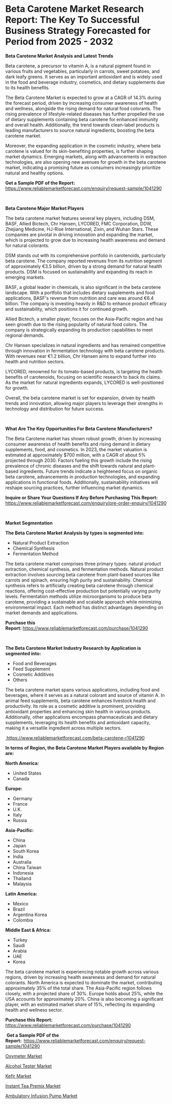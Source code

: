 <p><h1>Beta Carotene Market Research Report: The Key To Successful Business Strategy Forecasted for Period from 2025 - 2032</h1></p><p><strong>Beta Carotene Market Analysis and Latest Trends</strong></p>
<p><p>Beta carotene, a precursor to vitamin A, is a natural pigment found in various fruits and vegetables, particularly in carrots, sweet potatoes, and dark leafy greens. It serves as an important antioxidant and is widely used in the food and beverage industry, cosmetics, and dietary supplements due to its health benefits.</p><p>The Beta Carotene Market is expected to grow at a CAGR of 14.3% during the forecast period, driven by increasing consumer awareness of health and wellness, alongside the rising demand for natural food colorants. The rising prevalence of lifestyle-related diseases has further propelled the use of dietary supplements containing beta carotene for enhanced immunity and overall health. Additionally, the trend towards clean-label products is leading manufacturers to source natural ingredients, boosting the beta carotene market.</p><p>Moreover, the expanding application in the cosmetic industry, where beta carotene is valued for its skin-benefiting properties, is further shaping market dynamics. Emerging markets, along with advancements in extraction technologies, are also opening new avenues for growth in the beta carotene market, indicating a promising future as consumers increasingly prioritize natural and healthy options.</p></p>
<p><strong>Get a Sample PDF of the Report:&nbsp;</strong> <a href="https://www.reliablemarketforecast.com/enquiry/request-sample/1041290?utm_campaign=2447&utm_medium=2&utm_source=Github&utm_content=ia&utm_term=07042025&utm_id=beta-carotene">https://www.reliablemarketforecast.com/enquiry/request-sample/1041290</a></p>
<p>&nbsp;</p>
<p><strong>Beta Carotene Major Market Players</strong></p>
<p><p>The beta carotene market features several key players, including DSM, BASF, Allied Bictech, Chr Hansen, LYCORED, FMC Corporation, DDW, Zhejiang Medicine, HJ-Rise International, Zixin, and Wuhan Stars. These companies are pivotal in driving innovation and expanding the market, which is projected to grow due to increasing health awareness and demand for natural colorants.</p><p>DSM stands out with its comprehensive portfolio in carotenoids, particularly beta carotene. The company reported revenues from its nutrition segment of approximately €3.5 billion, driven by a strong demand for natural health products. DSM is focused on sustainability and expanding its reach in emerging markets.</p><p>BASF, a global leader in chemicals, is also significant in the beta carotene landscape. With a portfolio that includes dietary supplements and food applications, BASF's revenue from nutrition and care was around €6.4 billion. The company is investing heavily in R&D to enhance product efficacy and sustainability, which positions it for continued growth.</p><p>Allied Bictech, a smaller player, focuses on the Asia-Pacific region and has seen growth due to the rising popularity of natural food colors. The company is strategically expanding its production capabilities to meet regional demands.</p><p>Chr Hansen specializes in natural ingredients and has remained competitive through innovation in fermentation technology with beta carotene products. With revenues near €1.2 billion, Chr Hansen aims to expand further into health and nutrition sectors.</p><p>LYCORED, renowned for its tomato-based products, is targeting the health benefits of carotenoids, focusing on scientific research to back its claims. As the market for natural ingredients expands, LYCORED is well-positioned for growth.</p><p>Overall, the beta carotene market is set for expansion, driven by health trends and innovation, allowing major players to leverage their strengths in technology and distribution for future success.</p></p>
<p>&nbsp;</p>
<p><strong>What Are The Key Opportunities For Beta Carotene Manufacturers?</strong></p>
<p><p>The Beta Carotene market has shown robust growth, driven by increasing consumer awareness of health benefits and rising demand in dietary supplements, food, and cosmetics. In 2023, the market valuation is estimated at approximately $700 million, with a CAGR of about 5% projected through 2030. Factors fueling this growth include the rising prevalence of chronic diseases and the shift towards natural and plant-based ingredients. Future trends indicate a heightened focus on organic beta carotene, advancements in production technologies, and expanding applications in functional foods. Additionally, sustainability initiatives will reshape sourcing practices, further influencing market dynamics.</p></p>
<p><strong>Inquire or Share Your Questions If Any Before Purchasing This Report:</strong> <a href="https://www.reliablemarketforecast.com/enquiry/pre-order-enquiry/1041290?utm_campaign=2447&utm_medium=2&utm_source=Github&utm_content=ia&utm_term=07042025&utm_id=beta-carotene">https://www.reliablemarketforecast.com/enquiry/pre-order-enquiry/1041290</a></p>
<p>&nbsp;</p>
<p><strong>Market Segmentation</strong></p>
<p><strong>The Beta Carotene Market Analysis by types is segmented into:</strong></p>
<p><ul><li>Natural Product Extraction</li><li>Chemical Synthesis</li><li>Fermentation Method</li></ul></p>
<p><p>The beta carotene market comprises three primary types: natural product extraction, chemical synthesis, and fermentation methods. Natural product extraction involves sourcing beta carotene from plant-based sources like carrots and spinach, ensuring high purity and sustainability. Chemical synthesis refers to artificially creating beta carotene through chemical reactions, offering cost-effective production but potentially varying purity levels. Fermentation methods utilize microorganisms to produce beta carotene, providing a sustainable and scalable approach while minimizing environmental impact. Each method has distinct advantages depending on market demands and applications.</p></p>
<p><strong>Purchase this Report:&nbsp;</strong><a href="https://www.reliablemarketforecast.com/purchase/1041290?utm_campaign=2447&utm_medium=2&utm_source=Github&utm_content=ia&utm_term=07042025&utm_id=beta-carotene">https://www.reliablemarketforecast.com/purchase/1041290</a></p>
<p>&nbsp;</p>
<p><strong>The Beta Carotene Market Industry Research by Application is segmented into:</strong></p>
<p><ul><li>Food and Beverages</li><li>Feed Supplement</li><li>Cosmetic Additives</li><li>Others</li></ul></p>
<p><p>The beta carotene market spans various applications, including food and beverages, where it serves as a natural colorant and source of vitamin A. In animal feed supplements, beta carotene enhances livestock health and productivity. Its role as a cosmetic additive is prominent, providing antioxidant properties and enhancing skin health in various products. Additionally, other applications encompass pharmaceuticals and dietary supplements, leveraging its health benefits and antioxidant capacity, making it a versatile ingredient across multiple sectors.</p></p>
<p><a href="https://www.reliablemarketforecast.com/beta-carotene-r1041290?utm_campaign=2447&utm_medium=2&utm_source=Github&utm_content=ia&utm_term=07042025&utm_id=beta-carotene">&nbsp;https://www.reliablemarketforecast.com/beta-carotene-r1041290</a></p>
<p><strong>In terms of Region, the Beta Carotene Market Players available by Region are:</strong></p>
<p>
    <p> <strong> North America: </strong>
        <ul>
            <li>United States</li>
            <li>Canada</li>
        </ul>
        </p> 
    <p> <strong> Europe: </strong>
        <ul>
            <li>Germany</li>
            <li>France</li>
            <li>U.K.</li>
            <li>Italy</li>
            <li>Russia</li>
        </ul>
        </p> 
    <p> <strong> Asia-Pacific: </strong>
        <ul>
            <li>China</li>
            <li>Japan</li>
            <li>South Korea</li>
            <li>India</li>
            <li>Australia</li>
            <li>China Taiwan</li>
            <li>Indonesia</li>
            <li>Thailand</li>
            <li>Malaysia</li>
        </ul>
        </p> 
    <p> <strong> Latin America: </strong>
        <ul>
            <li>Mexico</li>
            <li>Brazil</li>
            <li>Argentina Korea</li>
            <li>Colombia</li>
        </ul>
        </p> 
    <p> <strong> Middle East & Africa: </strong>
        <ul>
            <li>Turkey</li>
            <li>Saudi</li>
            <li>Arabia</li>
            <li>UAE</li>
            <li>Korea</li>
        </ul>
    </p>
    </p>
<p><p>The beta carotene market is experiencing notable growth across various regions, driven by increasing health awareness and demand for natural colorants. North America is expected to dominate the market, contributing approximately 35% of the total share. The Asia-Pacific region follows closely, with a projected share of 30%. Europe holds about 25%, while the USA accounts for approximately 20%. China is also becoming a significant player, with an estimated market share of 15%, reflecting its expanding health and wellness sector.</p></p>
<p><strong>Purchase this Report: </strong><a href="https://www.reliablemarketforecast.com/purchase/1041290?utm_campaign=2447&utm_medium=2&utm_source=Github&utm_content=ia&utm_term=07042025&utm_id=beta-carotene">https://www.reliablemarketforecast.com/purchase/1041290</a></p>
<p>&nbsp;<strong>Get a Sample PDF of the Report:&nbsp;&nbsp;</strong><a href="https://www.reliablemarketforecast.com/enquiry/request-sample/1041290?utm_campaign=2447&utm_medium=2&utm_source=Github&utm_content=ia&utm_term=07042025&utm_id=beta-carotene">https://www.reliablemarketforecast.com/enquiry/request-sample/1041290</a></p>
<p><strong></strong></p>
<p><p><a href="https://www.linkedin.com/pulse/oxymeter-landscape-product-spectrum-market-trajectories-zlmdc?utm_campaign=2447&utm_medium=2&utm_source=Github&utm_content=ia&utm_term=07042025&utm_id=beta-carotene">Oxymeter Market</a></p><p><a href="https://www.linkedin.com/pulse/global-alcohol-tester-market-focus-application-end-use-industry-n0l9c?utm_campaign=2447&utm_medium=2&utm_source=Github&utm_content=ia&utm_term=07042025&utm_id=beta-carotene">Alcohol Tester Market</a></p><p><a href="https://github.com/grimssummouc/Market-Research-Report-List-1/blob/main/kefir-market.md?utm_campaign=2447&utm_medium=2&utm_source=Github&utm_content=ia&utm_term=07042025&utm_id=beta-carotene">Kefir Market</a></p><p><a href="https://github.com/agemakisel4b/Market-Research-Report-List-1/blob/main/instant-tea-premix-market.md?utm_campaign=2447&utm_medium=2&utm_source=Github&utm_content=ia&utm_term=07042025&utm_id=beta-carotene">Instant Tea Premix Market</a></p><p><a href="https://www.linkedin.com/pulse/comprehensive-assessment-globalambulatory-infusion-pump-marketmarketsize-7xl1f?utm_campaign=2447&utm_medium=2&utm_source=Github&utm_content=ia&utm_term=07042025&utm_id=beta-carotene">Ambulatory Infusion Pump Market</a></p></p>
